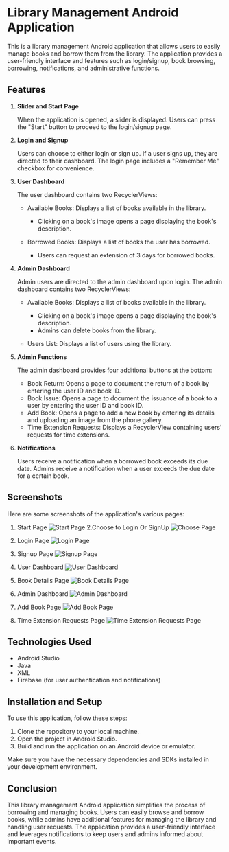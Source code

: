 # Library Management Android Application

This is a library management Android application that allows users to easily manage books and borrow them from the library. The application provides a user-friendly interface and features such as login/signup, book browsing, borrowing, notifications, and administrative functions.

## Features

1. **Slider and Start Page**

   When the application is opened, a slider is displayed.
   Users can press the "Start" button to proceed to the login/signup page.

2. **Login and Signup**

   Users can choose to either login or sign up.
   If a user signs up, they are directed to their dashboard.
   The login page includes a "Remember Me" checkbox for convenience.

3. **User Dashboard**

   The user dashboard contains two RecyclerViews:

   - Available Books: Displays a list of books available in the library.
     - Clicking on a book's image opens a page displaying the book's description.

   - Borrowed Books: Displays a list of books the user has borrowed.
     - Users can request an extension of 3 days for borrowed books.

4. **Admin Dashboard**

   Admin users are directed to the admin dashboard upon login.
   The admin dashboard contains two RecyclerViews:

   - Available Books: Displays a list of books available in the library.
     - Clicking on a book's image opens a page displaying the book's description.
     - Admins can delete books from the library.

   - Users List: Displays a list of users using the library.

5. **Admin Functions**

   The admin dashboard provides four additional buttons at the bottom:

   - Book Return: Opens a page to document the return of a book by entering the user ID and book ID.
   - Book Issue: Opens a page to document the issuance of a book to a user by entering the user ID and book ID.
   - Add Book: Opens a page to add a new book by entering its details and uploading an image from the phone gallery.
   - Time Extension Requests: Displays a RecyclerView containing users' requests for time extensions.

6. **Notifications**

   Users receive a notification when a borrowed book exceeds its due date.
   Admins receive a notification when a user exceeds the due date for a certain book.

## Screenshots

Here are some screenshots of the application's various pages:

1. Start Page
   ![Start Page](![image](https://github.com/NadaKhaledMazen/Library_Management_Application/assets/105931027/70a4189b-ec0b-46cb-9352-f84db2794fc7))
2.Choose to Login Or SignUp 
    ![Choose Page](![image](https://github.com/NadaKhaledMazen/Library_Management_Application/assets/105931027/a83620fe-f113-422b-a415-82c20e80bca4))

2. Login Page
   ![Login Page](![image](https://github.com/NadaKhaledMazen/Library_Management_Application/assets/105931027/b8e97ea7-ef70-4619-9607-175c5bd93ca3))

3. Signup Page
   ![Signup Page](![image](https://github.com/NadaKhaledMazen/Library_Management_Application/assets/105931027/97c55479-b393-4558-8fe0-4a532c1ac8d4))

4. User Dashboard
   ![User Dashboard](![image](https://github.com/NadaKhaledMazen/Library_Management_Application/assets/105931027/5a9d27b5-9761-4695-8a8f-5bba3ecaad29))

5. Book Details Page
   ![Book Details Page](![image](https://github.com/NadaKhaledMazen/Library_Management_Application/assets/105931027/5e36dc8b-9889-4ce3-9cb0-ccb6e06417a6))

6. Admin Dashboard
   ![Admin Dashboard](![image](https://github.com/NadaKhaledMazen/Library_Management_Application/assets/105931027/6e625441-56ef-430d-9091-e01c96602d5a))

7. Add Book Page
   ![Add Book Page](![image](https://github.com/NadaKhaledMazen/Library_Management_Application/assets/105931027/7a0614d0-24f2-43ed-b2b7-7649d9fafb8d))

8. Time Extension Requests Page
   ![Time Extension Requests Page](![image](https://github.com/NadaKhaledMazen/Library_Management_Application/assets/105931027/9ac8ffe9-5792-4f16-9386-d42b31eae90b))

## Technologies Used

- Android Studio
- Java
- XML
- Firebase (for user authentication and notifications)

## Installation and Setup

To use this application, follow these steps:

1. Clone the repository to your local machine.
2. Open the project in Android Studio.
3. Build and run the application on an Android device or emulator.

Make sure you have the necessary dependencies and SDKs installed in your development environment.

## Conclusion

This library management Android application simplifies the process of borrowing and managing books. Users can easily browse and borrow books, while admins have additional features for managing the library and handling user requests. The application provides a user-friendly interface and leverages notifications to keep users and admins informed about important events.
